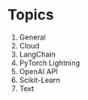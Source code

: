 # Topics

1. General
2. Cloud
3. LangChain
4. PyTorch Lightning
5. OpenAI API
6. Scikit-Learn
7. Text
